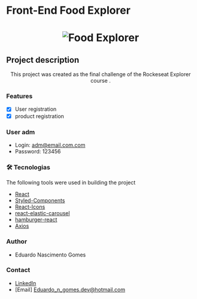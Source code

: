 # Front-End Food Explorer



 <h1 align="center">
  <img alt="Food Explorer" title="#NextLevelWeek" src="https://i.imgur.com/2Qk7mGo.png" />
</h1>

## Project description

<p align="center">This project was created as the final challenge of the Rockeseat Explorer course .</p>

### Features
- [x] User registration
- [x] product registration

### User adm
- Login: adm@email.com.com
- Password: 123456


### 🛠 Tecnologias
The following tools were used in building the project

- [React](https://pt-br.reactjs.org/)
- [Styled-Components](https://styled-components.com/)
- [React-Icons](https://react-icons.github.io/react-icons/)
- [react-elastic-carousel](https://www.npmjs.com/package/@itseasy21/react-elastic-carousel)
- [hamburger-react](https://hamburger-react.netlify.app/)
- [Axios](https://axios-http.com/ptbr/docs/urlencoded)

### Author

- Eduardo Nascimento Gomes

### Contact

- [LinkedIn](https://www.linkedin.com/in/eduardo-gomes-220610227/)
- [Email] Eduardo_n_gomes.dev@hotmail.com
